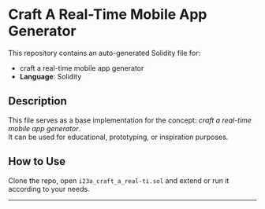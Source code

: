 # Craft A Real-Time Mobile App Generator

This repository contains an auto-generated Solidity file for:

- craft a real-time mobile app generator
- **Language**: Solidity

## Description

This file serves as a base implementation for the concept: *craft a real-time mobile app generator*.  
It can be used for educational, prototyping, or inspiration purposes.

## How to Use

Clone the repo, open `i23a_craft_a_real-ti.sol` and extend or run it according to your needs.

---


